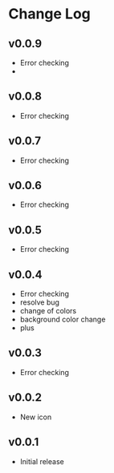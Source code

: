 # Change Log

## v0.0.9

- Error checking
- 
## v0.0.8

- Error checking

## v0.0.7

- Error checking

## v0.0.6

- Error checking

## v0.0.5

- Error checking

## v0.0.4

- Error checking
- resolve bug
- change of colors
- background color change
- plus

## v0.0.3

- Error checking

## v0.0.2

- New icon

## v0.0.1

- Initial release
